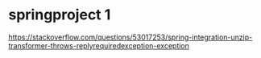 # springproject 1
https://stackoverflow.com/questions/53017253/spring-integration-unzip-transformer-throws-replyrequiredexception-exception
